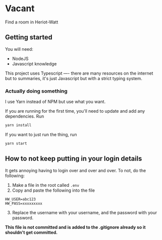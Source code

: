 # Vacant

Find a room in Heriot-Watt

## Getting started

You will need:

- NodeJS
- Javascript knowledge

This project uses Typescript —- there are many resources on the internet but to summaries, it's just Javascript but with a strict typing system.

### Actually doing something

I use Yarn instead of NPM but use what you want.

If you are running for the first time, you'll need to update and add any dependencies. Run

```javascript
yarn install
```

If you want to just run the thing, run

```javascript
yarn start
```

## How to not keep putting in your login details

It gets annoying having to login over and over and over. To not, do the following:

1. Make a file in the root called `.env`
2. Copy and paste the following into the file

```(bash)
HW_USER=abc123
HW_PASS=xxxxxxxxx
```

3. Replace the username with your username, and the password with your password.

**This file is not committed and is added to the .gitignore already so it shouldn't get committed.**
